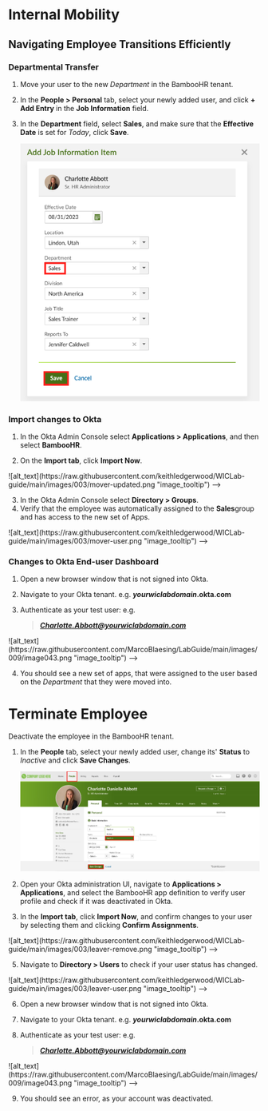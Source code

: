 # Internal Mobility

## Navigating Employee Transitions Efficiently

### Departmental Transfer

1. Move your user to the new *Department* in the BambooHR tenant.

2. In the **People > Personal** tab, select your newly added user, and click **+ Add Entry** in the **Job Information** field.

3. In the **Department** field, select **Sales**, and make sure that the **Effective Date** is set for *Today*, click **Save**.

    ![alt_text](https://raw.githubusercontent.com/keithledgerwood/WICLab-guide/main/images/003/mover-bamboo.png "image_tooltip")

### Import changes to Okta

1. In the Okta Admin Console select **Applications > Applications**, and then select **BambooHR**.

2. On the **Import tab**, click **Import Now**.

<!-->
![alt_text](https://raw.githubusercontent.com/keithledgerwood/WICLab-guide/main/images/003/mover-updated.png "image_tooltip")
-->
3. In the Okta Admin Console select **Directory > Groups**.
4. Verify that the employee was automatically assigned to the **Sales**group and has access to the new set of Apps.

<!-->
![alt_text](https://raw.githubusercontent.com/keithledgerwood/WICLab-guide/main/images/003/mover-user.png "image_tooltip")
-->
### Changes to Okta End-user Dashboard

1. Open a new browser window that is not signed into Okta.

2. Navigate to your Okta tenant. e.g. ***yourwiclabdomain*.okta.com**

3. Authenticate as your test user: e.g.

    > ***<Charlotte.Abbott@yourwiclabdomain.com>***
<!-->
![alt_text](https://raw.githubusercontent.com/MarcoBlaesing/LabGuide/main/images/009/image043.png "image_tooltip")
-->

4. You should see a new set of apps, that were assigned to the user based on the *Department* that they were moved into.

# Terminate Employee

Deactivate the employee in the BambooHR tenant.

1. In the **People** tab, select your newly added user, change its' **Status** to *Inactive* and click **Save Changes**.

    ![alt_text](https://raw.githubusercontent.com/keithledgerwood/WICLab-guide/main/images/003/deactivate-user-bhr.jpg "image_tooltip")

3. Open your Okta administration UI, navigate to **Applications > Applications**, and select the BambooHR app definition to verify user profile and check if it was deactivated in Okta.

4. In the **Import tab**, click **Import Now**, and confirm changes to your user by selecting them and clicking **Confirm Assignments**.
<!-->
![alt_text](https://raw.githubusercontent.com/keithledgerwood/WICLab-guide/main/images/003/leaver-remove.png "image_tooltip")
-->
5. Navigate to **Directory > Users** to check if your user status has changed.
<!-->
![alt_text](https://raw.githubusercontent.com/keithledgerwood/WICLab-guide/main/images/003/leaver-user.png "image_tooltip")
-->
6. Open a new browser window that is not signed into Okta.

7. Navigate to your Okta tenant. e.g. ***yourwiclabdomain*.okta.com**

8. Authenticate as your test user: e.g.

    > ***<Charlotte.Abbott@yourwiclabdomain.com>***
<!-->
![alt_text](https://raw.githubusercontent.com/MarcoBlaesing/LabGuide/main/images/009/image043.png "image_tooltip")
-->
9. You should see an error, as your account was deactivated.
